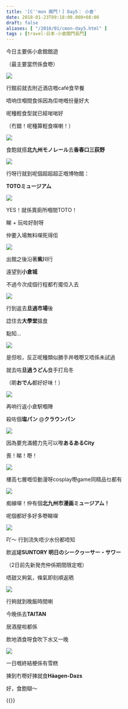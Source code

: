 ```yaml
---
title: '[C''mon 関門！] Day5： 小倉'
date: 2018-01-23T09:18:00.000+08:00
draft: false
aliases: [ "/2018/01/cmon-day5.html" ]
tags : [travel-日本-小倉關門長門]
---
```


今日主要係小倉館館遊  

（最主要當然係食嘢）

[![](https://c1.staticflickr.com/5/4631/38896947155_c5fbb796e9_z.jpg)](https://c1.staticflickr.com/5/4631/38896947155_c5fbb796e9_z.jpg)

行館前就去附近酒店嘅café食早餐

唔响住嗰間食係因為佢哋嘅份量好大

呢種輕食型就已經啱啱好

（冇錯！呢種算輕食㗎喇！）

[![](https://c1.staticflickr.com/5/4615/38896945415_a98faeeefa_z.jpg)](https://c1.staticflickr.com/5/4615/38896945415_a98faeeefa_z.jpg)

食飽就搭**北九州モノレール**去**香春口三荻野**

[![](https://c1.staticflickr.com/5/4621/25923482308_b63f1fa90d_z.jpg)](https://c1.staticflickr.com/5/4621/25923482308_b63f1fa90d_z.jpg)

行呀行就到呢個超超超正嘅博物館：

**TOTOミュージアム**

[![](https://c1.staticflickr.com/5/4708/25923480188_76741432ed_z.jpg)](https://c1.staticflickr.com/5/4708/25923480188_76741432ed_z.jpg)

YES！就係賣廁所嗰間TOTO！

睇 + 玩咗好耐呀

仲要入場無料㗎死得佢

[![](https://c1.staticflickr.com/5/4675/25923745408_66b582c182_z.jpg)](https://c1.staticflickr.com/5/4675/25923745408_66b582c182_z.jpg)

出館之後沿著**紫川**行

遠望到**小倉城**

不過今次成個行程都冇擺佢入去

[![](https://c1.staticflickr.com/5/4756/39086104664_71a773bffd_z.jpg)](https://c1.staticflickr.com/5/4756/39086104664_71a773bffd_z.jpg)

行到返去**旦過市場**後

諗住去**大學堂**搵食

點知...

[![](https://c1.staticflickr.com/5/4701/25923744988_a7a468ef83_z.jpg)](https://c1.staticflickr.com/5/4701/25923744988_a7a468ef83_z.jpg)

是但啦，反正呢種類似勝手丼嘅嘢又唔係未試過

就去咗**旦過うどん**食手打烏冬

（啲**おでん**都好好味！）

[![](https://c1.staticflickr.com/5/4650/25923826078_31c33a1f11_z.jpg)](https://c1.staticflickr.com/5/4650/25923826078_31c33a1f11_z.jpg)

再响行返小倉駅嗰陣

殺咗個**塩パン** @**クラウンパン**

[![](https://c1.staticflickr.com/5/4675/39796245391_0b9b80b32b_z.jpg)](https://c1.staticflickr.com/5/4675/39796245391_0b9b80b32b_z.jpg)

因為要充滿體力先可以嚟**あるあるCity**

喪！睇！嘢！

[![](https://c1.staticflickr.com/5/4650/24926039147_1539534b37_z.jpg)](https://c1.staticflickr.com/5/4650/24926039147_1539534b37_z.jpg)

樓高七層嘅佢動漫呀cosplay嘢game同精品乜都有

[![](https://c1.staticflickr.com/5/4714/24926040957_64477dac53_z.jpg)](https://c1.staticflickr.com/5/4714/24926040957_64477dac53_z.jpg)

痴線㗎！仲有個**北九州市漫画ミュージアム！**

呢個都好多好多嘢睇㗎

[![](https://c1.staticflickr.com/5/4723/39764692462_7c45d6b757_z.jpg)](https://c1.staticflickr.com/5/4723/39764692462_7c45d6b757_z.jpg)

吖～ 行到流失唔少水份都唔知

飲返罐**SUNTORY 明日のシークヮーサー・サワー**

（2日前先新発売仲係期間限定嘅）

唔甜又夠氣，條氣即刻順返晒

[![](https://c1.staticflickr.com/5/4608/39764810672_d380cffba4_z.jpg)](https://c1.staticflickr.com/5/4608/39764810672_d380cffba4_z.jpg)

行夠就到晚飯時間喇

今晚係去**TAITAN**

居酒屋啦都係

飲地酒食呀食吹下水又一晚

[![](https://c1.staticflickr.com/5/4664/39796585431_2292d9ac74_z.jpg)](https://c1.staticflickr.com/5/4664/39796585431_2292d9ac74_z.jpg)

一日嘅終結梗係有雪糕

揀到冇嘢好揀就食**Häagen-Dazs**

  

  

好，食飽瞓～  
  

{{<kanmon>}}
